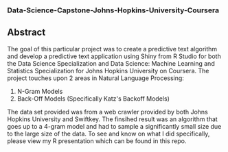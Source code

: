 ### Data-Science-Capstone-Johns-Hopkins-University-Coursera

## Abstract
The goal of this particular project was to create a predictive text algorithm and develop a predictive text application using
Shiny from R Studio for both the Data Science Specialization and Data Science: Machine Learning and Statistics Specialization 
for Johns Hopkins University on Coursera. The project touches upon 2 areas in Natural Language Processing:

  1) N-Gram Models 
  2) Back-Off Models (Specifically Katz's Backoff Models)
  
The data set provided was from a web crawler provided by both Johns Hopkins University and Swiftkey. The finsihed result was an algorithm that goes up to a 4-gram model and had to sample a significantly small size due to the large size of the data. To see and know on what I did specifically, please view my R presentation which can be found in this repo.
